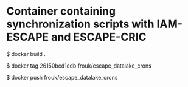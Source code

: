 # Container containing synchronization scripts with IAM-ESCAPE and ESCAPE-CRIC

$ docker build .

$ docker tag 26150bcd1cdb frouk/escape_datalake_crons

$ docker push frouk/escape_datalake_crons
